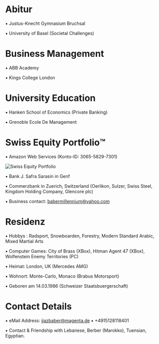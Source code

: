 # Abitur

▪︎ Justus-Knecht Gymnasium Bruchsal

▪︎ University of Basel (Societal Challenges)

# Business Management

▪︎ ABB Academy

▪︎ Kings College London

# University Education 

▪︎ Hanken School of Economics (Private Banking)

▪︎ Grenoble Ecole De Management 

# Swiss Equity Portfolio™️

▪︎ Amazon Web Services (Konto-ID: 3065-5829-7301)

![Swiss Equity Portfolio](https://user-images.githubusercontent.com/95079463/163727001-ec82ed9d-01c8-483a-9ea6-583deac8b27b.png)

▪︎ Bank J. Safra Sarasin in Genf

▪︎ Commerzbank in Zuerich, Switzerland (Oerlikon, Sulzer, Swiss Steel, Kingdom Holding Company, Glencore plc)

▪︎ Business contact: babermillennium@yahoo.com

# Residenz 

▪︎ Hobbys : Radsport, Snowboarden, Forestry, Modern Standard Arabic, Mixed Martial Arts

▪︎ Computer Games: City of Brass (XBox), Hitman Agent 47 (XBox), Wolfenstein Enemy Territories (PC)

▪︎ Heimat: London, UK (Mercedes AMG)

▪︎ Wohnort: Monte-Carlo, Monaco (Brabus Motorsport)

▪︎ Geboren am 14.03.1986  (Schweizer Staatsbuergerschaft)


# Contact Details 

▪︎ eMail Address: ijazbaber@magenta.de ▪︎ +4915128118401 

▪︎ Contact & Friendship with Lebanese, Berber (Marokko), Tuensian, Egyptian.





